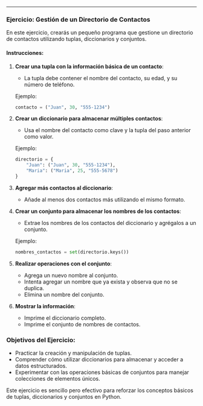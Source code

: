 ___
### **Ejercicio: Gestión de un Directorio de Contactos**

En este ejercicio, crearás un pequeño programa que gestione un directorio de contactos utilizando tuplas, diccionarios y conjuntos.

#### **Instrucciones:**

1. **Crear una tupla con la información básica de un contacto**:
   - La tupla debe contener el nombre del contacto, su edad, y su número de teléfono.

   Ejemplo:
   ```python
   contacto = ("Juan", 30, "555-1234")
   ```

2. **Crear un diccionario para almacenar múltiples contactos**:
   - Usa el nombre del contacto como clave y la tupla del paso anterior como valor.

   Ejemplo:
   ```python
   directorio = {
       "Juan": ("Juan", 30, "555-1234"),
       "Maria": ("Maria", 25, "555-5678")
   }
   ```

3. **Agregar más contactos al diccionario**:
   - Añade al menos dos contactos más utilizando el mismo formato.

4. **Crear un conjunto para almacenar los nombres de los contactos**:
   - Extrae los nombres de los contactos del diccionario y agrégalos a un conjunto.

   Ejemplo:
   ```python
   nombres_contactos = set(directorio.keys())
   ```

5. **Realizar operaciones con el conjunto**:
   - Agrega un nuevo nombre al conjunto.
   - Intenta agregar un nombre que ya exista y observa que no se duplica.
   - Elimina un nombre del conjunto.

6. **Mostrar la información**:
   - Imprime el diccionario completo.
   - Imprime el conjunto de nombres de contactos.

### **Objetivos del Ejercicio:**
- Practicar la creación y manipulación de tuplas.
- Comprender cómo utilizar diccionarios para almacenar y acceder a datos estructurados.
- Experimentar con las operaciones básicas de conjuntos para manejar colecciones de elementos únicos.

Este ejercicio es sencillo pero efectivo para reforzar los conceptos básicos de tuplas, diccionarios y conjuntos en Python.